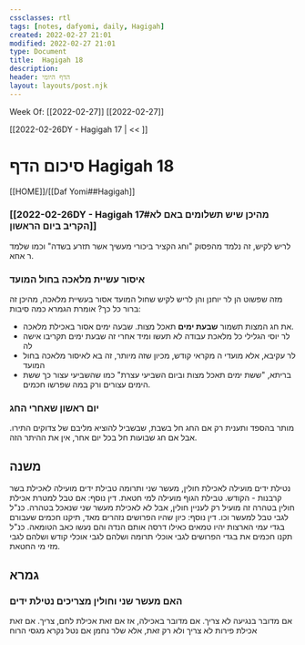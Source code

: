 ```yaml
---
cssclasses: rtl
tags: [notes, dafyomi, daily, Hagigah] 
created: 2022-02-27 21:01
modified: 2022-02-27 21:01
type: Document
title:  Hagigah 18
description:
header: הדף היומי 
layout: layouts/post.njk
---
```

Week Of: [[2022-02-27]]
[[2022-02-27]]

[[2022-02-26DY - Hagigah 17 | << ]] 

# סיכום הדף  Hagigah 18

[[HOME]]/[[Daf Yomi##Hagigah]]

### [[2022-02-26DY - Hagigah 17#מהיכן שיש תשלומים באם לא הקריב ביום הראשון]] 
לריש לקיש, זה נלמד מהפסוק "וחג הקציר ביכורי מעשיך אשר תזרע בשדה" וכמו שלמד ר אחא.
### איסור עשיית מלאכה בחול המועד
מזה שפשוט הן לר יוחנן והן לריש לקיש שחול המועד אסור בעשיית מלאכה, מהיכן זה ברור כל כך?
אומרת הגמרא כמה סיבות:
- את חג המצות תשמור **שבעת ימים** תאכל מצות. שבעה ימים אסור באכילת מלאכה.
- לר יוסי הגלילי כל מלאכת עבודה לא תעשו ומיד אחרי זה שבעת ימים תקריבו אישה לה  
- לר עקיבא, אלא מועדי ה מקראי קודש, מכיון שזה מיותר, זה בא לאיסור מלאכה בחול המועד
- בריתא, "ששת ימים תאכל מצות וביום השביעי עצרת" כמו שהשביעי עצור כך ששת הימים עצורים ורק במה שפרשו חכמים.

### יום ראשון שאחרי החג 
מותר בהספד ותענית רק אם החג חל בשבת, שבשביל להוציא מליבם של צדוקים התירו. אבל אם חג שבועות חל בכל יום אחר, אין את ההיתר הזה.
## משנה
נטילת ידים מועילה  לאכילת חולין, מעשר שני ותרומה
טבילת ידים מועילה לאכילת בשר קרבנות - הקודש.
טבילת הגוף מועילה למי חטאת.
דין נוסף:
אם טבל למטרת אכילת חולין בטהרה זה מועיל רק לעניין חולין, אבל לא לאכילת מעשר שני שנאכל בטהרה. כנ"ל לגבי טבל למעשר וכו.
דין נוסף:
כיון שהיו הפרושים נזהרים מאד, תיקנו חכמים שעבורם בגדי עמי הארצות יהיו טמאים כאילו דרסה אותם הנדה והם נעשו כאב הטומאה. כנ"ל תקנו חכמים את בגדי הפרושים לגבי אוכלי תרומה ושלהם לגבי אוכלי קודש ושלהם לגבי מזי מי החטאת.
## גמרא
### האם מעשר שני וחולין מצריכים נטילת ידים
אם מדובר בנגיעה לא צריך. 
אם מדובר באכילה, אז אם זאת אכילת לחם, צריך.
אם זאת אכילת פירות לא צריך ולא רק זאת, אלא שלר נחמן אם נטל נקרא מגסי הרוח
